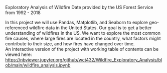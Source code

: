 Exploratory Analysis of Wildfire Date provided by the US Forest Service from 1992 - 2018

In this project we will use Pandas, Matplotlib, and Seaborn to explore geo-referenced wildfire data in the United States. Our goal is to get a better understanding of wildfires in the US. We want to explore the most common fire causes, where large fires are located in the country, what factors might contribute to their size, and how fires have changed over time.
<br>
An interactive version of the project with working table of contents can be viewed here: https://nbviewer.jupyter.org/github/wct432/Wildfire_Exploratory_Analysis/blob/main/wildfire_analysis.ipynb
